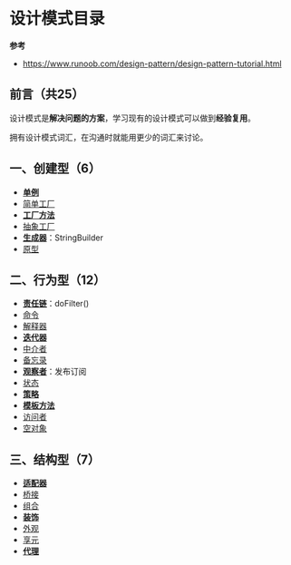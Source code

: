 # 设计模式目录

**参考**

- https://www.runoob.com/design-pattern/design-pattern-tutorial.html

## 前言（共25）

设计模式是**解决问题的方案**，学习现有的设计模式可以做到**经验复用**。

拥有设计模式词汇，在沟通时就能用更少的词汇来讨论。

## 一、创建型（6）

- **[单例](单例.md)**
- [简单工厂](简单工厂.md)
- **[工厂方法](工厂方法.md)**
- [抽象工厂](抽象工厂.md)
- **[生成器](生成器.md)**：StringBuilder
- [原型](原型.md)

## 二、行为型（12）

- **[责任链](责任链.md)**：doFilter()
- [命令](命令.md)
- [解释器](解释器.md)
- **[迭代器](迭代器.md)**
- [中介者](中介者.md)
- [备忘录](备忘录.md)
- **[观察者](观察者.md)**：发布订阅
- [状态](状态.md)
- **[策略](策略.md)**
- **[模板方法](模板方法.md)**
- [访问者](访问者.md)
- [空对象](空对象.md)

## 三、结构型（7）

- **[适配器](适配器.md)**
- [桥接](桥接.md)
- [组合](组合.md)
- **[装饰](装饰.md)**
- [外观](外观.md)
- [享元](享元.md)
- **[代理](代理.md)**

